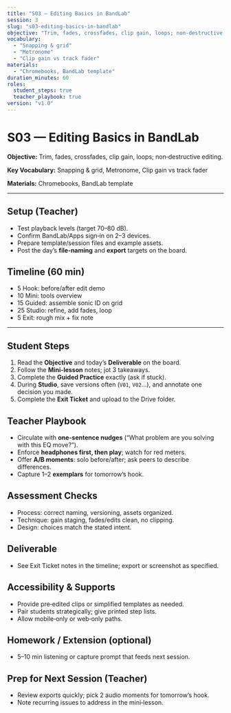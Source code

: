 ```yaml
---
title: "S03 — Editing Basics in BandLab"
session: 3
slug: "s03-editing-basics-in-bandlab"
objective: "Trim, fades, crossfades, clip gain, loops; non‑destructive editing."
vocabulary:
  - "Snapping & grid"
  - "Metronome"
  - "Clip gain vs track fader"
materials:
  - "Chromebooks, BandLab template"
duration_minutes: 60
roles:
  student_steps: true
  teacher_playbook: true
version: "v1.0"
---
```


# S03 — Editing Basics in BandLab

**Objective:** Trim, fades, crossfades, clip gain, loops; non‑destructive editing.

**Key Vocabulary:** Snapping & grid, Metronome, Clip gain vs track fader  

**Materials:** Chromebooks, BandLab template

---

## Setup (Teacher)
- Test playback levels (target 70–80 dB).  
- Confirm BandLab/Apps sign‑in on 2–3 devices.  
- Prepare template/session files and example assets.  
- Post the day’s **file‑naming** and **export** targets on the board.

## Timeline (60 min)
- 5 Hook: before/after edit demo
- 10 Mini: tools overview
- 15 Guided: assemble sonic ID on grid
- 25 Studio: refine, add fades, loop
- 5 Exit: rough mix + fix note

---

## Student Steps
1. Read the **Objective** and today’s **Deliverable** on the board.
2. Follow the **Mini‑lesson** notes; jot 3 takeaways.
3. Complete the **Guided Practice** exactly (ask if stuck).
4. During **Studio**, save versions often (`V01`, `V02`…), and annotate one decision you made.
5. Complete the **Exit Ticket** and upload to the Drive folder.

## Teacher Playbook
- Circulate with **one-sentence nudges** (“What problem are you solving with this EQ move?”).
- Enforce **headphones first, then play**; watch for red meters.
- Offer **A/B moments**: solo before/after; ask peers to describe differences.
- Capture 1–2 **exemplars** for tomorrow’s hook.

## Assessment Checks
- Process: correct naming, versioning, assets organized.
- Technique: gain staging, fades/edits clean, no clipping.
- Design: choices match the stated intent.

## Deliverable
- See Exit Ticket notes in the timeline; export or screenshot as specified.

## Accessibility & Supports
- Provide pre‑edited clips or simplified templates as needed.
- Pair students strategically; give printed step lists.
- Allow mobile‑only or web‑only paths.

## Homework / Extension (optional)
- 5–10 min listening or capture prompt that feeds next session.

## Prep for Next Session (Teacher)
- Review exports quickly; pick 2 audio moments for tomorrow’s hook.
- Note recurring issues to address in the mini‑lesson.
